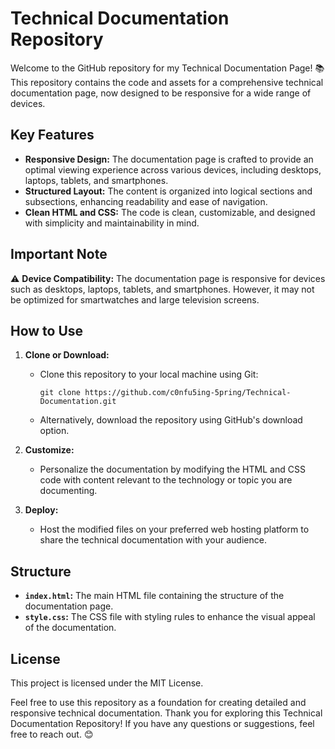 # Technical Documentation Repository

Welcome to the GitHub repository for my Technical Documentation Page! 📚 This repository contains the code and assets for a comprehensive technical documentation page, now designed to be responsive for a wide range of devices.

## Key Features

- **Responsive Design:** The documentation page is crafted to provide an optimal viewing experience across various devices, including desktops, laptops, tablets, and smartphones.
- **Structured Layout:** The content is organized into logical sections and subsections, enhancing readability and ease of navigation.
- **Clean HTML and CSS:** The code is clean, customizable, and designed with simplicity and maintainability in mind.

## Important Note

⚠️ **Device Compatibility:** The documentation page is responsive for devices such as desktops, laptops, tablets, and smartphones. However, it may not be optimized for smartwatches and large television screens.

## How to Use

1. **Clone or Download:**
   - Clone this repository to your local machine using Git:
     ```
     git clone https://github.com/c0nfu5ing-5pring/Technical-Documentation.git
     ```
   - Alternatively, download the repository using GitHub's download option.

2. **Customize:**
   - Personalize the documentation by modifying the HTML and CSS code with content relevant to the technology or topic you are documenting.

3. **Deploy:**
   - Host the modified files on your preferred web hosting platform to share the technical documentation with your audience.

## Structure

- **`index.html`:** The main HTML file containing the structure of the documentation page.
- **`style.css`:** The CSS file with styling rules to enhance the visual appeal of the documentation.

## License

This project is licensed under the MIT License.

Feel free to use this repository as a foundation for creating detailed and responsive technical documentation. Thank you for exploring this Technical Documentation Repository! If you have any questions or suggestions, feel free to reach out. 😊
